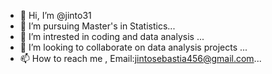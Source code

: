 - 👋 Hi, I’m @jinto31
- 👀 I’m pursuing Master's in Statistics...
- 🌱 I’m intrested in coding and data analysis ...
- 💞️ I’m looking to collaborate on data analysis projects  ...
- 📫 How to reach me , Email:jintosebastia456@gmail.com...

<!---
jinto31/jinto31 is a ✨ special ✨ repository because its `README.md` (this file) appears on your GitHub profile.
You can click the Preview link to take a look at your changes.
--->
